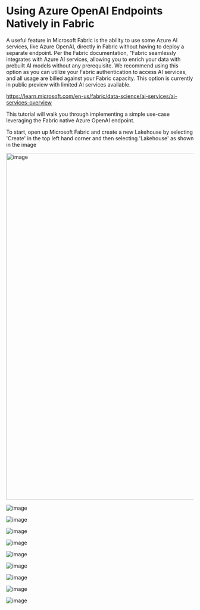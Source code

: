 # Using Azure OpenAI Endpoints Natively in Fabric

A useful feature in Microsoft Fabric is the ability to use some Azure AI services, like Azure OpenAI, directly in Fabric without having to deploy a separate endpoint. Per the Fabric documentation, "Fabric seamlessly integrates with Azure AI services, allowing you to enrich your data with prebuilt AI models without any prerequisite. We recommend using this option as you can utilize your Fabric authentication to access AI services, and all usage are billed against your Fabric capacity. This option is currently in public preview with limited AI services available.

https://learn.microsoft.com/en-us/fabric/data-science/ai-services/ai-services-overview

This tutorial will walk you through implementing a simple use-case leveraging the Fabric native Azure OpenAI endpoint. 

To start, open up Microsoft Fabric and create a new Lakehouse by selecting 'Create' in the top left hand corner and then selecting 'Lakehouse' as shown in the image

<img width="929" alt="image" src="https://github.com/danhas14/Fabric_AzureOpenAI_Example/assets/27227060/f3f6cacc-7095-4e53-a978-d4c12911bc54">





![image](https://github.com/danhas14/Fabric_AzureOpenAI_Example/assets/27227060/2a1a1531-cf9e-4b8c-8465-95faa8ba2e3c)


![image](https://github.com/danhas14/Fabric_AzureOpenAI_Example/assets/27227060/032b59bd-cf55-42ed-a109-8160986e0af5)

![image](https://github.com/danhas14/Fabric_AzureOpenAI_Example/assets/27227060/5b760906-90c2-4f08-a007-42f037986ddf)


![image](https://github.com/danhas14/Fabric_AzureOpenAI_Example/assets/27227060/5338857e-3e02-40e9-9944-a0fda6db9c20)


![image](https://github.com/danhas14/Fabric_AzureOpenAI_Example/assets/27227060/d51831d2-3eff-45b8-a932-c5553a4dcc03)

![image](https://github.com/danhas14/Fabric_AzureOpenAI_Example/assets/27227060/7800b110-9dea-4a47-be08-1c2968ccd78e)

![image](https://github.com/danhas14/Fabric_AzureOpenAI_Example/assets/27227060/51c63f53-d27e-414d-9b25-27e653fbfeaa)

![image](https://github.com/danhas14/Fabric_AzureOpenAI_Example/assets/27227060/8246548d-1e97-43d8-8d78-24e88079c42c)


![image](https://github.com/danhas14/Fabric_AzureOpenAI_Example/assets/27227060/5fca0ec0-00a0-4416-ad4c-c807a6ed6638)



